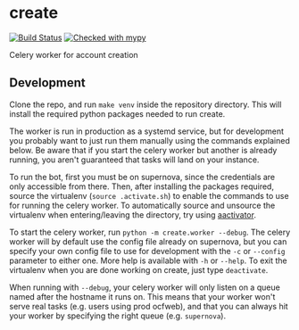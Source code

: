 # create

[![Build Status](https://jenkins.ocf.berkeley.edu/buildStatus/icon?job=ocf/create/master)](https://jenkins.ocf.berkeley.edu/job/ocf/job/create/job/master)
[![Checked with mypy](http://www.mypy-lang.org/static/mypy_badge.svg)](http://mypy-lang.org/)

Celery worker for account creation

## Development

Clone the repo, and run `make venv` inside the repository directory. This will
install the required python packages needed to run create.

The worker is run in production as a systemd service, but for development you
probably want to just run them manually using the commands explained below. Be
aware that if you start the celery worker but another is already running, you
aren't guaranteed that tasks will land on your instance.

To run the bot, first you must be on supernova, since the credentials are only
accessible from there. Then, after installing the packages required, source the
virtualenv (`source .activate.sh`) to enable the commands to use for running
the celery worker. To automatically source and unsource the virtualenv when
entering/leaving the directory, try using
[aactivator](https://github.com/Yelp/aactivator).

To start the celery worker, run `python -m create.worker --debug`. The celery
worker will by default use the config file already on supernova, but you can
specify your own config file to use for development with the `-c` or `--config`
parameter to either one. More help is available with `-h` or `--help`. To exit
the virtualenv when you are done working on create, just type `deactivate`.

When running with `--debug`, your celery worker will only listen on a queue
named after the hostname it runs on. This means that your worker won't serve
real tasks (e.g. users using prod ocfweb), and that you can always hit your
worker by specifying the right queue (e.g. `supernova`).
